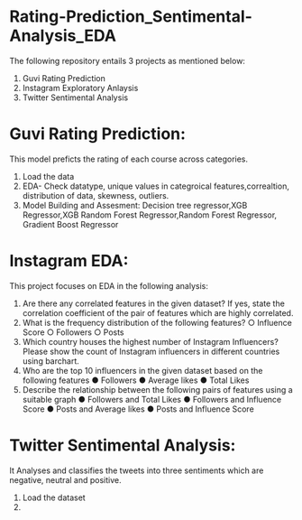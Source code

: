 # Rating-Prediction_Sentimental-Analysis_EDA

The following repository entails 3 projects as mentioned below:
1. Guvi Rating Prediction
2. Instagram Exploratory Anlaysis
3. Twitter Sentimental Analysis

# Guvi Rating Prediction:
This model preficts the rating of each course across categories. 
1. Load the data
2. EDA- Check datatype, unique values in categroical features,correaltion, distribution of data, skewness, outliers.
3. Model Building and Assesment: Decision tree regressor,XGB Regressor,XGB Random Forest Regressor,Random Forest Regressor, Gradient Boost Regressor
   
# Instagram EDA:
This project focuses on EDA in the following analysis:
1. Are there any correlated features in the given dataset? If yes, state the correlation
coefficient of the pair of features which are highly correlated.
2. What is the frequency distribution of the following features?
○ Influence Score
○ Followers
○ Posts
3. Which country houses the highest number of Instagram Influencers? Please show the
count of Instagram influencers in different countries using barchart.
4. Who are the top 10 influencers in the given dataset based on the following features
● Followers
● Average likes
● Total Likes
5. Describe the relationship between the following pairs of features using a suitable graph
● Followers and Total Likes
● Followers and Influence Score
● Posts and Average likes
● Posts and Influence Score

# Twitter Sentimental Analysis:
It Analyses and classifies the tweets into three sentiments which are negative, neutral and positive.
1. Load the dataset
2. 


